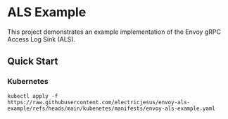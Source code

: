 # ALS Example

This project demonstrates an example implementation of the Envoy gRPC Access Log Sink (ALS).

## Quick Start

### Kubernetes

    kubectl apply -f https://raw.githubusercontent.com/electricjesus/envoy-als-example/refs/heads/main/kubenetes/manifests/envoy-als-example.yaml

